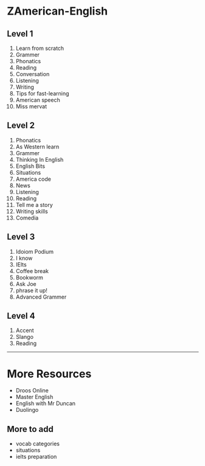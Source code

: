 # ZAmerican-English

## Level 1
1. Learn from scratch 
2. Grammer 
3. Phonatics 
4. Reading 
5. Conversation
6. Listening 
7. Writing 
8. Tips for fast-learning
9. American speech 
10. Miss mervat 
## Level 2
1. Phonatics 
2. As Western learn 
3. Grammer
4. Thinking In English 
5. English Bits 
6. Situations 
7. America code 
8. News 
9. Listening 
10. Reading 
11. Tell me a story 
12. Writing skills 
13. Comedia 
## Level 3
1. Idoiom Podium 
2. I know 
3. IElts 
4. Coffee break 
5. Bookworm 
6. Ask Joe 
7. phrase it up!
8. Advanced Grammer 
## Level 4
1. Accent 
2. Slango 
3. Reading 
----

# More Resources 
- Droos Online 
- Master English 
- English with Mr Duncan 
- Duolingo



## More to add 
- vocab categories 
- situations 
- ielts preparation 
